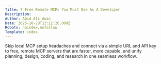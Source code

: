 ```yaml
---
Title: 7 Free Remote MCPs You Must Use As A Developer
Description: 
Author: Abid Ali Awan
Date: 2025-10-28T13:12:20.000Z
Robots: noindex,nofollow
Template: index
---
```

Skip local MCP setup headaches and connect via a simple URL and API key to free, remote MCP servers that are faster, more capable, and unify planning, design, coding, and research in one seamless workflow.